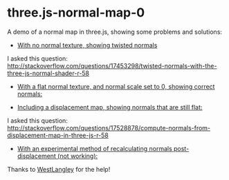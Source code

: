 three.js-normal-map-0
=====================

A demo of a normal map in three.js, showing some problems and solutions:

- [With no normal texture, showing twisted normals](http://meetar.github.io/three.js-normal-map-0/index.html)

I asked this question:
http://stackoverflow.com/questions/17453298/twisted-normals-with-the-three-js-normal-shader-r-58

- [With a flat normal texture, and normal scale set to 0, showing correct normals:](http://meetar.github.io/three.js-normal-map-0/index2.html)

- [Including a displacement map, showing normals that are still flat:](http://meetar.github.io/three.js-normal-map-0/index3.html)

I asked this question: http://stackoverflow.com/questions/17528878/compute-normals-from-displacement-map-in-three-js-r-58

- [With an experimental method of recalculating normals post-displacement (not working):](http://meetar.github.io/three.js-normal-map-0/index4.html)

Thanks to [WestLangley](http://stackoverflow.com/users/1461008/westlangley) for the help!
